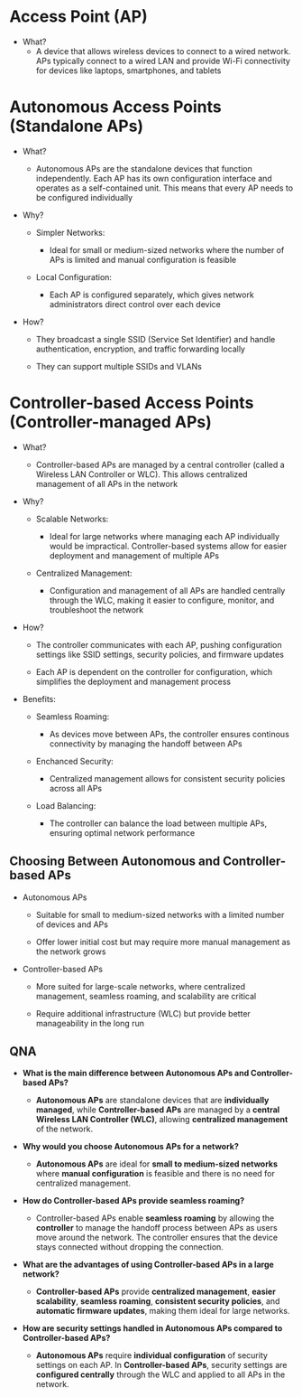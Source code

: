 # Access Point (AP)
- What?
	- A device that allows wireless devices to connect to a wired network. APs typically connect to a wired LAN and provide Wi-Fi connectivity for devices like laptops, smartphones, and tablets

# Autonomous Access Points (Standalone APs)
- What?
	- Autonomous APs are the standalone devices that function independently. Each AP has its own configuration interface and operates as a self-contained unit. This means that every AP needs to be configured individually
	
- Why?
	- Simpler Networks:
		- Ideal for small or medium-sized networks where the number of APs is limited and manual configuration is feasible
		
	- Local Configuration:
		- Each AP is configured separately, which gives network administrators direct control over each device
		
- How?
	- They broadcast a single SSID (Service Set Identifier) and handle authentication, encryption, and traffic forwarding locally
	
	- They can support multiple SSIDs and VLANs

# Controller-based Access Points (Controller-managed APs)
- What?
	- Controller-based APs are managed by a central controller (called a Wireless LAN Controller or WLC). This allows centralized management of all APs in the network
- Why?
	- Scalable Networks:
		- Ideal for large networks where managing each AP individually would be impractical. Controller-based systems allow for easier deployment and management of multiple APs
		
	- Centralized Management:
		- Configuration and management of all APs are handled centrally through the WLC, making it easier to configure, monitor, and troubleshoot the network
		
- How?
	- The controller communicates with each AP, pushing configuration settings like SSID settings, security policies, and firmware updates
	
	- Each AP is dependent on the controller for configuration, which simplifies the deployment and management process
	
- Benefits:
	- Seamless Roaming:
		- As devices move between APs, the controller ensures continous connectivity by managing the handoff between APs
		
	- Enchanced Security:
		- Centralized management allows for consistent security policies across all APs
		
	- Load Balancing:
		- The controller can balance the load between multiple APs, ensuring optimal network performance

## Choosing Between Autonomous and Controller-based APs
- Autonomous APs
	- Suitable for small to medium-sized networks with a limited number of devices and APs
	
	- Offer lower initial cost but may require more manual management as the network grows
	
- Controller-based APs
	- More suited for large-scale networks, where centralized management, seamless roaming, and scalability are critical
	
	- Require additional infrastructure (WLC) but provide better manageability in the long run

## QNA
- **What is the main difference between Autonomous APs and Controller-based APs?**
    
    - **Autonomous APs** are standalone devices that are **individually managed**, while **Controller-based APs** are managed by a **central Wireless LAN Controller (WLC)**, allowing **centralized management** of the network.
        
- **Why would you choose Autonomous APs for a network?**
    
    - **Autonomous APs** are ideal for **small to medium-sized networks** where **manual configuration** is feasible and there is no need for centralized management.
        
- **How do Controller-based APs provide seamless roaming?**
    
    - Controller-based APs enable **seamless roaming** by allowing the **controller** to manage the handoff process between APs as users move around the network. The controller ensures that the device stays connected without dropping the connection.
        
- **What are the advantages of using Controller-based APs in a large network?**
    
    - **Controller-based APs** provide **centralized management**, **easier scalability**, **seamless roaming**, **consistent security policies**, and **automatic firmware updates**, making them ideal for large networks.
        
- **How are security settings handled in Autonomous APs compared to Controller-based APs?**
    
    - **Autonomous APs** require **individual configuration** of security settings on each AP. In **Controller-based APs**, security settings are **configured centrally** through the WLC and applied to all APs in the network.